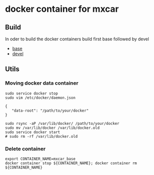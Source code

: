 # docker container for mxcar

## Build
In oder to build the docker containers build first base followed by devel

* [base](base/Readme.md)
* [devel](devel/Readme.md)

## Utils
### Moving docker data container
```
sudo service docker stop
sudo vim /etc/docker/daemon.json 
```
```
{ 
   "data-root": "/path/to/your/docker" 
}
```
```
sudo rsync -aP /var/lib/docker/ /path/to/your/docker
sudo mv /var/lib/docker /var/lib/docker.old
sudo service docker start
# sudo rm -rf /var/lib/docker.old
```


### Delete container
```
export CONTAINER_NAME=mxcar_base
docker container stop ${CONTAINER_NAME}; docker container rm ${CONTAINER_NAME}
```


